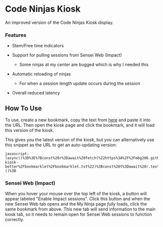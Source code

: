 # Code Ninjas Kiosk

An improved version of the Code Ninjas Kiosk display.

### Features

- Stem/Free time indicators

- Support for pulling sessions from Sensei Web (Impact)

  - Some ninjas at my center are bugged which is why I needed this

- Automatic reloading of ninjas

  - For when a session length update occurs during the session

- Overall reduced latency

## How To Use

To use, create a new bookmark, copy the text from [here](bookmarklet/bookmarklet.txt) and paste it into the URL. Then open the kiosk page and click the bookmark, and it will load this version of the kiosk.

This gives you the latest version of the kiosk, but you can alternatively use this snippet as the URL to get an auto-updating version:

```
javascript:(async()%3D%3E%7Bconst%20r%3Dawait%20fetch(%22https%3A%2F%2Fmbg206.github.io%2Fcn-kiosk-better%2Fbookmarklet%2Fbookmarklet.txt%22)%3Bconst%20t%3Dawait%20r.text()%3Beval(decodeURIComponent(t.slice(11)))%3B%7D)()%3B
```

### Sensei Web (Impact)

When you hover your mouse over the top left of the kiosk, a button will appear labeled "Enable Impact sessions". Click this button and when the new Sensei Web tab opens and the My Ninja page *fully* loads, click the same bookmark from above. This new tab will send information to the main kiosk tab, so it needs to remain open for Sensei Web sessions to function correctly.